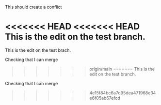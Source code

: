 This should create a conflict

<<<<<<< HEAD
<<<<<<< HEAD
This is the edit on the test branch.
=======
This is the edit on the test brach.

Checking that I can merge
>>>>>>> origin/main
=======
This is the edit on the test branch.

Checking that I can merge
>>>>>>> 4e15f84bc6a7d95dea471968e34e6f05ab67efcd
